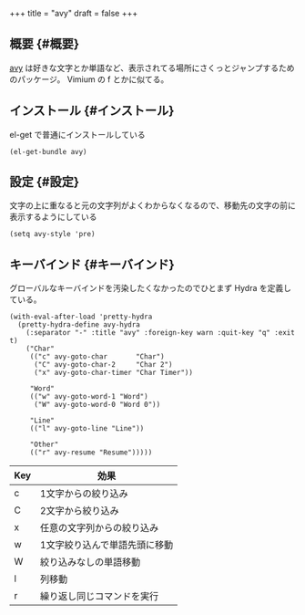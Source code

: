 +++
title = "avy"
draft = false
+++

## 概要 {#概要}

[avy](https://github.com/abo-abo/avy) は好きな文字とか単語など、表示されてる場所にさくっとジャンプするためのパッケージ。
Vimium の f とかに似てる。


## インストール {#インストール}

el-get で普通にインストールしている

```emacs-lisp
(el-get-bundle avy)
```


## 設定 {#設定}

文字の上に重なると元の文字列がよくわからなくなるので、移動先の文字の前に表示するようにしている

```emacs-lisp
(setq avy-style 'pre)
```


## キーバインド {#キーバインド}

グローバルなキーバインドを汚染したくなかったのでひとまず Hydra を定義している。

```emacs-lisp
(with-eval-after-load 'pretty-hydra
  (pretty-hydra-define avy-hydra
    (:separator "-" :title "avy" :foreign-key warn :quit-key "q" :exit t)
    ("Char"
     (("c" avy-goto-char       "Char")
      ("C" avy-goto-char-2     "Char 2")
      ("x" avy-goto-char-timer "Char Timer"))

     "Word"
     (("w" avy-goto-word-1 "Word")
      ("W" avy-goto-word-0 "Word 0"))

     "Line"
     (("l" avy-goto-line "Line"))

     "Other"
     (("r" avy-resume "Resume")))))
```

| Key | 効果            |
|-----|---------------|
| c   | 1文字からの絞り込み |
| C   | 2文字から絞り込み |
| x   | 任意の文字列からの絞り込み |
| w   | 1文字絞り込んで単語先頭に移動 |
| W   | 絞り込みなしの単語移動 |
| l   | 列移動          |
| r   | 繰り返し同じコマンドを実行 |
